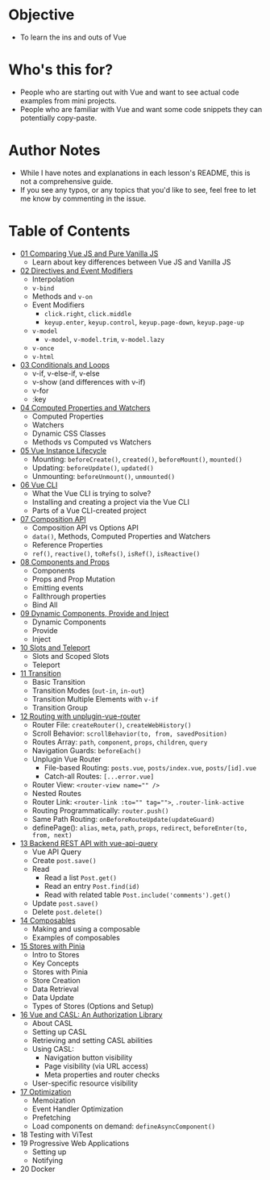 # Objective
- To learn the ins and outs of Vue

# Who's this for?
- People who are starting out with Vue and want to see actual code examples from mini projects.
- People who are familiar with Vue and want some code snippets they can potentially copy-paste.

# Author Notes
- While I have notes and explanations in each lesson's README, this is not a comprehensive guide.
- If you see any typos, or any topics that you'd like to see, feel free to let me know by commenting in the issue.

# Table of Contents
- [01 Comparing Vue JS and Pure Vanilla JS](./01-vue-vs-vanilla-js/)
  - Learn about key differences between Vue JS and Vanilla JS
- [02 Directives and Event Modifiers](./02-directives/)
  - Interpolation
  - `v-bind`
  - Methods and `v-on`
  - Event Modifiers
    - `click.right`, `click.middle`
    - `keyup.enter`, `keyup.control`, `keyup.page-down`, `keyup.page-up`
  - `v-model`
    - `v-model`, `v-model.trim`, `v-model.lazy`
  - `v-once`
  - `v-html`
- [03 Conditionals and Loops](./03-conditionals-loops/)
  - v-if, v-else-if, v-else
  - v-show (and differences with v-if)
  - v-for
  - :key
- [04 Computed Properties and Watchers](./04-computed-watcher/)
  - Computed Properties
  - Watchers
  - Dynamic CSS Classes
  - Methods vs Computed vs Watchers
- [05 Vue Instance Lifecycle](./05-lifecycle/)
  - Mounting: `beforeCreate()`, `created()`, `beforeMount()`, `mounted()`
  - Updating: `beforeUpdate()`, `updated()`
  - Unmounting: `beforeUnmount()`, `unmounted()`
- [06 Vue CLI](./06-vue-cli/)
  - What the Vue CLI is trying to solve?
  - Installing and creating a project via the Vue CLI
  - Parts of a Vue CLI-created project
- [07 Composition API](./07-composition-api/)
  - Composition API vs Options API
  - `data()`, Methods, Computed Properties and Watchers
  - Reference Properties
  - `ref()`, `reactive()`, `toRefs()`, `isRef()`, `isReactive()`
- [08 Components and Props](./08-components-props/)
  - Components
  - Props and Prop Mutation
  - Emitting events
  - Fallthrough properties
  - Bind All
- [09 Dynamic Components, Provide and Inject](./09-provide-inject/)
  - Dynamic Components
  - Provide
  - Inject
- [10 Slots and Teleport](./10-slots-teleport/)
  - Slots and Scoped Slots
  - Teleport
- [11 Transition](./11-transition/)
  - Basic Transition
  - Transition Modes (`out-in`, `in-out`)
  - Transition Multiple Elements with `v-if`
  - Transition Group
- [12 Routing with unplugin-vue-router](./12-routing/)
  - Router File: `createRouter()`, `createWebHistory()`
  - Scroll Behavior: `scrollBehavior(to, from, savedPosition)`
  - Routes Array: `path`, `component`, `props`, `children`, `query`
  - Navigation Guards: `beforeEach()`
  - Unplugin Vue Router
    - File-based Routing: `posts.vue`, `posts/index.vue`, `posts/[id].vue`
    - Catch-all Routes: `[...error.vue]`
  - Router View: `<router-view name="" />`
  - Nested Routes
  - Router Link: `<router-link :to="" tag="">`, `.router-link-active`
  - Routing Programmatically: `router.push()`
  - Same Path Routing: `onBeforeRouteUpdate(updateGuard)`
  - definePage(): `alias`, `meta`, `path`, `props`, `redirect`, `beforeEnter(to, from, next)` 
- [13 Backend REST API with vue-api-query](./13-backend/)
  - Vue API Query
  - Create `post.save()`
  - Read
    - Read a list `Post.get()`
    - Read an entry `Post.find(id)`
    - Read with related table `Post.include('comments').get()`
  - Update `post.save()`
  - Delete `post.delete()`
- [14 Composables](./14-composables/)
  - Making and using a composable
  - Examples of composables
- [15 Stores with Pinia](./15-stores/)
  - Intro to Stores
  - Key Concepts
  - Stores with Pinia
  - Store Creation
  - Data Retrieval
  - Data Update
  - Types of Stores (Options and Setup)
- [16 Vue and CASL: An Authorization Library](./16-casl/)
  - About CASL
  - Setting up CASL
  - Retrieving and setting CASL abilities
  - Using CASL:
    - Navigation button visibility
    - Page visibility (via URL access)
    - Meta properties and router checks
  - User-specific resource visibility
- [17 Optimization](./17-optimization/)
  - Memoization
  - Event Handler Optimization
  - Prefetching
  - Load components on demand: `defineAsyncComponent()`
- 18 Testing with ViTest
- 19 Progressive Web Applications
  - Setting up
  - Notifying
- 20 Docker
